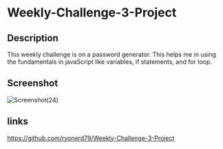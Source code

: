 # Weekly-Challenge-3-Project

## Description

This weekly challenge is on a password generator. This helps me in using the fundamentals in javaScript like variables, if statements, and for loop. 

## Screenshot


![Screenshot(24)](https://user-images.githubusercontent.com/95495757/232847900-ba9f4d97-54d9-4a73-b9c4-1994ea78b75e.png)

## links

https://github.com/ryonerd79/Weekly-Challenge-3-Project
